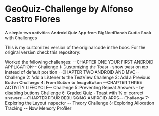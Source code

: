 # GeoQuiz-Challenge by Alfonso Castro Flores
A simple two activities Android Quiz App from BigNerdRanch Gudie Book - with Challenges

This is my customized version of the original code in the book.
For the original version check this repository:

Worked the following challenges:
--CHAPTER ONE YOUR FIRST ANDROID APPLICATION--
Challenge 1: Customizing the Toast - show toast on top instead of default position
--CHAPTER TWO ANDROID AND MVC--
Challenge 2: Add a Listener to the TextView
Challenge 3: Add a Previous Button
Challenge 4: From Button to ImageButton
--CHAPTER THREE ACTIVITY LIFECYCLE--
Challenge 5: Preventing Repeat Answers - by disabling buttons
Challenge 6: Graded Quiz - Toast with % of correct answers
--CHAPTER FOUR DEBUGGING ANDROID APPS--
Challenge 7: Exploring the Layout Inspector -- Theory
Challenge 8: Exploring Allocation Tracking -- Now Memory Profiler
